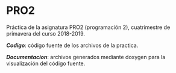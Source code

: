 # PRO2
Práctica de la asignatura PRO2 (programación 2), cuatrimestre de primavera del curso 2018-2019.


**_Codigo_**: código fuente de los archivos de la practica.

**_Documentacion_**: archivos generados mediante doxygen para la visualización del código fuente.
